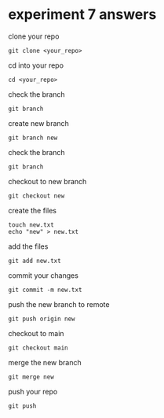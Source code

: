 # experiment 7 answers
clone your repo
```
git clone <your_repo>
```
cd into your repo
```
cd <your_repo>
```
check the branch
```
git branch
```
create new branch
```
git branch new
```
check the branch
```
git branch
```
checkout to new branch
```
git checkout new
```
create the files
```
touch new.txt
echo "new" > new.txt
```
add the files
```
git add new.txt
```
commit your changes
```
git commit -m new.txt
```
push the new branch to remote
```
git push origin new
```
checkout to main
```
git checkout main
```
merge the new branch
```
git merge new
```
push your repo
```
git push
```
